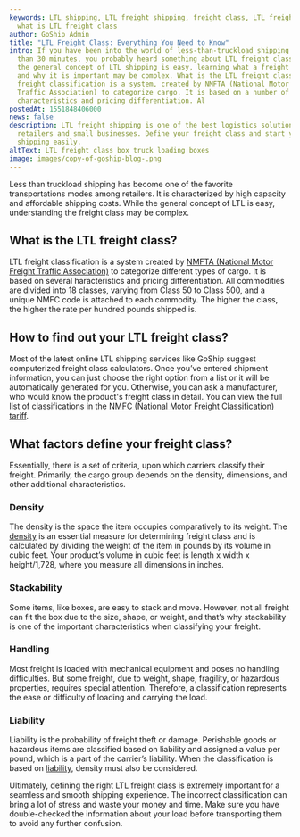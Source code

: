 ```yaml
---
keywords: LTL shipping, LTL freight shipping, freight class, LTL freight class,
  what is LTL freight class
author: GoShip Admin
title: "LTL Freight Class: Everything You Need to Know"
intro: If you have been into the world of less-than-truckload shipping for more
  than 30 minutes, you probably heard something about LTL freight class. While
  the general concept of LTL shipping is easy, learning what a freight class is
  and why it is important may be complex. What is the LTL freight class?-LTL
  freight classification is a system, created by NMFTA (National Motor Freight
  Traffic Association) to categorize cargo. It is based on a number of
  characteristics and pricing differentiation. Al
postedAt: 1551848406000
news: false
description: LTL freight shipping is one of the best logistics solutions for
  retailers and small businesses. Define your freight class and start your LTL
  shipping easily.
altText: LTL freight class box truck loading boxes
image: images/copy-of-goship-blog-.png
---
```

Less than truckload shipping has become one of the favorite transportations modes among retailers. It is characterized by high capacity and affordable shipping costs. While the general concept of LTL is easy, understanding the freight class may be complex.

## **What is the LTL freight class?**

LTL freight classification is a system created by [NMFTA (National Motor Freight Traffic Association)](http://www.nmfta.org/) to categorize different types of cargo. It is based on several haracteristics and pricing differentiation. All commodities are divided into 18 classes, varying from Class 50 to Class 500, and a unique NMFC code is attached to each commodity. The higher the class, the higher the rate per hundred pounds shipped is.

## **How to find out your LTL freight class?**

Most of the latest online LTL shipping services like GoShip suggest computerized freight class calculators. Once you’ve entered shipment information, you can just choose the right option from a list or it will be automatically generated for you. Otherwise, you can ask a manufacturer, who would know the product's freight class in detail. You can view the full list of classifications in the [NMFC (National Motor Freight Classification) tariff](http://www.nmfta.org/pages/nmfc).

## **What factors define your freight class?**

Essentially, there is a set of criteria, upon which carriers classify their freight. Primarily, the cargo group depends on the density, dimensions, and other additional characteristics.

### **Density**

The density is the space the item occupies comparatively to its weight. The [density](https://www.goship.com/posts/density-affect-ltl-shipping) is an essential measure for determining freight class and is calculated by dividing the weight of the item in pounds by its volume in cubic feet. Your product’s volume in cubic feet is length x width x height/1,728, where you measure all dimensions in inches.

### **Stackability**

Some items, like boxes, are easy to stack and move. However, not all freight can fit the box due to the size, shape, or weight, and that’s why stackability is one of the important characteristics when classifying your freight.

### **Handling**

Most freight is loaded with mechanical equipment and poses no handling difficulties. But some freight, due to weight, shape, fragility, or hazardous properties, requires special attention. Therefore, a classification represents the ease or difficulty of loading and carrying the load.

### **Liability**

Liability is the probability of freight theft or damage. Perishable goods or hazardous items are classified based on liability and assigned a value per pound, which is a part of the carrier’s liability. When the classification is based on [liability](https://www.goship.com/posts/freight-liability-vs-freight-insurance), density must also be considered.

Ultimately, defining the right LTL freight class is extremely important for a seamless and smooth shipping experience. The incorrect classification can bring a lot of stress and waste your money and time. Make sure you have double-checked the information about your load before transporting them to avoid any further confusion.